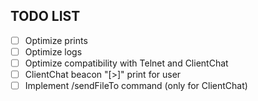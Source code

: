 ## TODO LIST
- [ ] Optimize prints
- [ ] Optimize logs 
- [ ] Optimize compatibility with Telnet and ClientChat
- [ ] ClientChat beacon "[>]" print for user
- [ ] Implement /sendFileTo command (only for ClientChat)
